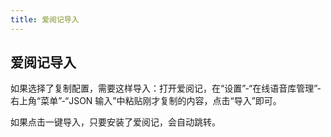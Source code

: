 ```yaml
---
title: 爱阅记导入
---
```


## 爱阅记导入

如果选择了复制配置，需要这样导入：打开爱阅记，在“设置”-“在线语音库管理”-右上角“菜单”-“JSON 输入”中粘贴刚才复制的内容，点击“导入”即可。

如果点击一键导入，只要安装了爱阅记，会自动跳转。
